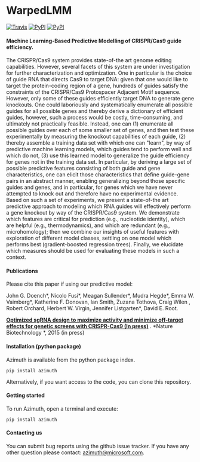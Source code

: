# WarpedLMM
[![Travis](https://img.shields.io/travis/PMBio/warpedLMM.svg)](https://travis-ci.org/PMBio/warpedLMM)  [![PyPI](https://img.shields.io/pypi/v/warpedlmm.svg)](https://pypi.python.org/pypi/WarpedLMM) [![PyPI](https://img.shields.io/pypi/l/WarpedLMM.svg)]()

#### Machine Learning-Based Predictive Modelling of CRISPR/Cas9 guide efficiency.

The CRISPR/Cas9 system provides state-of-the art genome editing capabilities. However, several facets of this system are under investigation for further characterization and optimization. One in particular is the choice of guide RNA that directs Cas9 to target DNA: given that one would like to target the protein-coding region of a gene, hundreds of guides satisfy the constraints of the CRISPR/Cas9 Protospacer Adjacent Motif sequence. However, only some of these guides efficiently target DNA to generate gene knockouts. One could laboriously and systematically enumerate all possible guides for all possible genes and thereby derive a dictionary of efficient guides, however, such a process would be costly, time-consuming, and ultimately not practically feasible. Instead, one can (1) enumerate all possible guides over each of some smaller set of genes, and then test these experimentally by measuring the knockout capabilities of each guide, (2) thereby assemble a training data set with which one can "learn", by way of predictive machine learning models, which guides tend to perform well and which do not, (3) use this learned model to generalize the guide efficiency for genes not in the training data set. In particular, by deriving a large set of possible predictive features consisting of both guide and gene characteristics, one can elicit those characteristics that define guide-gene pairs in an abstract manner, enabling generalizing beyond those specific guides and genes, and in particular, for genes which we have never attempted to knock out and therefore have no experimental evidence. Based on such a set of experiments, we present a state-of-the art predictive approach to modeling which RNA guides will effectively perform a gene knockout by way of the CRISPR/Cas9 system. We demonstrate which features are critical for prediction (e.g., nucleotide identity), which are helpful (e.g., thermodynamics), and which are redundant (e.g., microhomology); then we combine our insights of useful features with exploration of different model classes, settling on one model which performs best (gradient-boosted regression trees). Finally, we elucidate which measures should be used for evaluating these models in such a context.  

#### Publications

Please cite this paper if using our predictive model:

John G. Doench*, Nicolo Fusi*, Meagan Sullender*, Mudra Hegde*, Emma W. Vaimberg*, Katherine F. Donovan, Ian Smith, Zuzana Tothova, Craig Wilen , Robert 
Orchard, Herbert W. Virgin, Jennifer Listgarten*, David E. Root.

[**Optimized sgRNA design to maximize activity and minimize off-target effects for genetic screens with CRISPR-Cas9 (In press)**](#) . *Nature Biotechnology *, 2015 (in press)


#### Installation (python package)

Azimuth is available from the python package index. 

```shell
pip install azimuth
```

Alternatively, if you want access to the code, you can clone this repository.


#### Getting started

To run Azimuth, open a terminal and execute:

```shell
pip install azimuth
```

#### Contacting us 

You can submit bug reports using the github issue tracker. 
If you have any other question please contact: azimuth@microsoft.com.